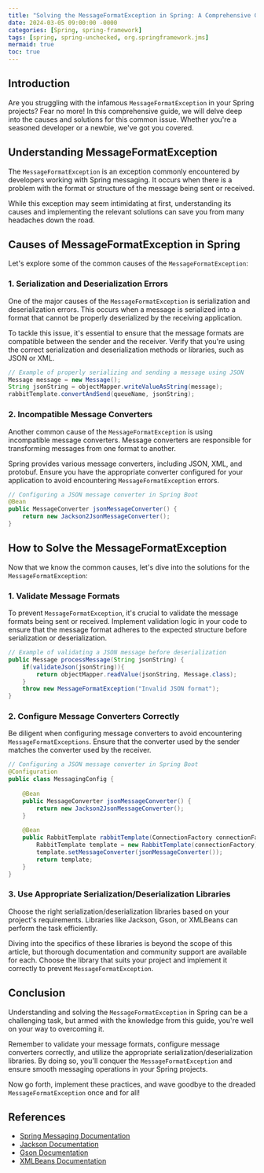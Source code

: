 ```yaml
---
title: "Solving the MessageFormatException in Spring: A Comprehensive Guide"
date: 2024-03-05 09:00:00 -0000
categories: [Spring, spring-framework]
tags: [spring, spring-unchecked, org.springframework.jms]
mermaid: true
toc: true
---
```



## Introduction
Are you struggling with the infamous `MessageFormatException` in your Spring projects? Fear no more! In this comprehensive guide, we will delve deep into the causes and solutions for this common issue. Whether you're a seasoned developer or a newbie, we've got you covered.

## Understanding MessageFormatException
The `MessageFormatException` is an exception commonly encountered by developers working with Spring messaging. It occurs when there is a problem with the format or structure of the message being sent or received.

While this exception may seem intimidating at first, understanding its causes and implementing the relevant solutions can save you from many headaches down the road.

## Causes of MessageFormatException in Spring
Let's explore some of the common causes of the `MessageFormatException`:

### 1. Serialization and Deserialization Errors
One of the major causes of the `MessageFormatException` is serialization and deserialization errors. This occurs when a message is serialized into a format that cannot be properly deserialized by the receiving application.

To tackle this issue, it's essential to ensure that the message formats are compatible between the sender and the receiver. Verify that you're using the correct serialization and deserialization methods or libraries, such as JSON or XML.

```java
// Example of properly serializing and sending a message using JSON
Message message = new Message();
String jsonString = objectMapper.writeValueAsString(message);
rabbitTemplate.convertAndSend(queueName, jsonString);
```

### 2. Incompatible Message Converters
Another common cause of the `MessageFormatException` is using incompatible message converters. Message converters are responsible for transforming messages from one format to another.

Spring provides various message converters, including JSON, XML, and protobuf. Ensure you have the appropriate converter configured for your application to avoid encountering `MessageFormatException` errors.

```java
// Configuring a JSON message converter in Spring Boot
@Bean
public MessageConverter jsonMessageConverter() {
    return new Jackson2JsonMessageConverter();
}
```

## How to Solve the MessageFormatException
Now that we know the common causes, let's dive into the solutions for the `MessageFormatException`:

### 1. Validate Message Formats
To prevent `MessageFormatException`, it's crucial to validate the message formats being sent or received. Implement validation logic in your code to ensure that the message format adheres to the expected structure before serialization or deserialization.

```java
// Example of validating a JSON message before deserialization
public Message processMessage(String jsonString) {
    if(validateJson(jsonString)){
        return objectMapper.readValue(jsonString, Message.class);
    }
    throw new MessageFormatException("Invalid JSON format");
}
```

### 2. Configure Message Converters Correctly
Be diligent when configuring message converters to avoid encountering `MessageFormatExceptions`. Ensure that the converter used by the sender matches the converter used by the receiver.

```java
// Configuring a JSON message converter in Spring Boot
@Configuration
public class MessagingConfig {
    
    @Bean
    public MessageConverter jsonMessageConverter() {
        return new Jackson2JsonMessageConverter();
    }
    
    @Bean
    public RabbitTemplate rabbitTemplate(ConnectionFactory connectionFactory) {
        RabbitTemplate template = new RabbitTemplate(connectionFactory);
        template.setMessageConverter(jsonMessageConverter());
        return template;
    }
}
```

### 3. Use Appropriate Serialization/Deserialization Libraries
Choose the right serialization/deserialization libraries based on your project's requirements. Libraries like Jackson, Gson, or XMLBeans can perform the task efficiently.

Diving into the specifics of these libraries is beyond the scope of this article, but thorough documentation and community support are available for each. Choose the library that suits your project and implement it correctly to prevent `MessageFormatException`.

## Conclusion
Understanding and solving the `MessageFormatException` in Spring can be a challenging task, but armed with the knowledge from this guide, you're well on your way to overcoming it.

Remember to validate your message formats, configure message converters correctly, and utilize the appropriate serialization/deserialization libraries. By doing so, you'll conquer the `MessageFormatException` and ensure smooth messaging operations in your Spring projects.

Now go forth, implement these practices, and wave goodbye to the dreaded `MessageFormatException` once and for all!

## References
- [Spring Messaging Documentation](https://docs.spring.io/spring-framework/docs/current/reference/html/integration.html#message)
- [Jackson Documentation](https://github.com/FasterXML/jackson)
- [Gson Documentation](https://github.com/google/gson)
- [XMLBeans Documentation](https://xmlbeans.apache.org/)
